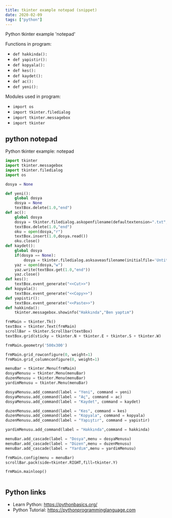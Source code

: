 ```yaml
---
title: tkinter example notepad (snippet)
date: 2020-02-09
tags: ["python"]
---
```

Python tkinter example 'notepad'

Functions in program: 
* `def hakkinda():`
* `def yapistir():`
* `def kopyala():`
* `def kes():`
* `def kaydet():`
* `def ac():`
* `def yeni():`

Modules used in program: 
* `import os`
* `import tkinter.filedialog`
* `import tkinter.messagebox`
* `import tkinter`

## python notepad

Python tkinter example: notepad

```python
import tkinter
import tkinter.messagebox
import tkinter.filedialog
import os

dosya = None

def yeni():
    global dosya
    dosya = None
    textBox.delete(1.0,"end")
def ac():
    global dosya
    dosya = tkinter.filedialog.askopenfilename(defaultextension=".txt",filetypes=[("Tüm Dosyalar","*.*"),("Text Dosyaları","*.txt")])
    textBox.delete(1.0,"end")
    oku = open(dosya,"r")
    textBox.insert(1.0,dosya.read())
    oku.close()
def kaydet():
    global dosya
    if(dosya == None):
        dosya = tkinter.filedialog.asksaveasfilename(initialfile='Untitled.txt',defaultextension=".txt",filetypes=[("Tüm Dosyalar","*.*"),("Text Dosyaları","*.txt")])
    yaz = open(dosya,"w")
    yaz.write(textBox.get(1.0,"end"))
    yaz.close()
def kes():
    textBox.event_generate("<<Cut>>")
def kopyala():
    textBox.event_generate("<<Copy>>")
def yapistir():
    textBox.event_generate("<<Paste>>")
def hakkinda():
    tkinter.messagebox.showinfo("Hakkında","Ben yaptım")

frmMain = tkinter.Tk()
textBox = tkinter.Text(frmMain)
scrollBar = tkinter.Scrollbar(textBox)
textBox.grid(sticky = tkinter.N + tkinter.E + tkinter.S + tkinter.W)

frmMain.geometry('500x300')

frmMain.grid_rowconfigure(0, weight=1)
frmMain.grid_columnconfigure(0, weight=1)

menuBar = tkinter.Menu(frmMain)
dosyaMenusu = tkinter.Menu(menuBar)
duzenMenusu = tkinter.Menu(menuBar)
yardimMenusu = tkinter.Menu(menuBar)

dosyaMenusu.add_command(label = "Yeni", command = yeni)
dosyaMenusu.add_command(label = "Aç", command = ac)
dosyaMenusu.add_command(label = "Kaydet", command = kaydet)

duzenMenusu.add_command(label = "Kes", command = kes)
duzenMenusu.add_command(label = "Kopyala", command = kopyala)
duzenMenusu.add_command(label = "Yapıştır", command = yapistir)

yardimMenusu.add_command(label = "Hakkında",command = hakkinda)

menuBar.add_cascade(label = "Dosya",menu = dosyaMenusu)
menuBar.add_cascade(label = "Düzen",menu = duzenMenusu)
menuBar.add_cascade(label = "Yardım",menu = yardimMenusu)

frmMain.config(menu = menuBar)
scrollBar.pack(side=tkinter.RIGHT,fill=tkinter.Y) 

frmMain.mainloop()



```

## Python links

- Learn Python: https://pythonbasics.org/
- Python Tutorial: https://pythonprogramminglanguage.com
